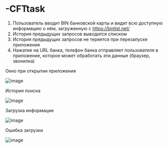 # -CFTtask


1. Пользователь вводит BIN банковской карты и видит всю доступную информацию о нём,
загруженную с https://binlist.net/
2. История предыдущих запросов выводится списком
3. История предыдущих запросов не теряется при перезапуске приложения
4. Нажатие на URL банка, телефон банка отправляет пользователя в
приложение, которое может обработать эти данные (браузер, звонилка)

Окно при открытии приложения

![image](https://user-images.githubusercontent.com/57949020/209825502-4a5de4f9-70d3-4d5e-bab3-32b2085e8507.png)

История поиска

![image](https://user-images.githubusercontent.com/57949020/209825844-fc96d46f-5cac-43df-90ab-6ebd12fb8038.png)

Загрузка информации

![image](https://user-images.githubusercontent.com/57949020/209825898-511468cc-d45e-44a4-b1ef-484d79bbb028.png)

Ошибка загрузки 

![image](https://user-images.githubusercontent.com/57949020/209826067-2f005c34-12eb-4f3c-8bce-d456af1c36cd.png)
